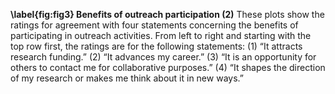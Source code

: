 **\label{fig:fig3} Benefits of outreach participation (2)** These plots show the ratings for agreement with four statements concerning the benefits of participating in outreach activities. From left to right and starting with the top row first, the ratings are for the following statements: (1) “It attracts research funding.” (2) “It advances my career.” (3) “It is an opportunity for others to contact me for collaborative purposes.” (4) “It shapes the direction of my research or makes me think about it in new ways.”
